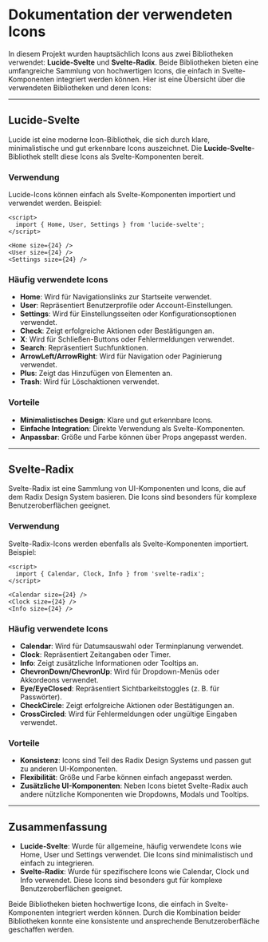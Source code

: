 # Dokumentation der verwendeten Icons

In diesem Projekt wurden hauptsächlich Icons aus zwei Bibliotheken verwendet: **Lucide-Svelte** und **Svelte-Radix**. Beide Bibliotheken bieten eine umfangreiche Sammlung von hochwertigen Icons, die einfach in Svelte-Komponenten integriert werden können. Hier ist eine Übersicht über die verwendeten Bibliotheken und deren Icons:

---

## **Lucide-Svelte**
Lucide ist eine moderne Icon-Bibliothek, die sich durch klare, minimalistische und gut erkennbare Icons auszeichnet. Die **Lucide-Svelte**-Bibliothek stellt diese Icons als Svelte-Komponenten bereit.

### **Verwendung**
Lucide-Icons können einfach als Svelte-Komponenten importiert und verwendet werden. Beispiel:

```svelte
<script>
  import { Home, User, Settings } from 'lucide-svelte';
</script>

<Home size={24} />
<User size={24} />
<Settings size={24} />
```

### **Häufig verwendete Icons**
- **Home**: Wird für Navigationslinks zur Startseite verwendet.
- **User**: Repräsentiert Benutzerprofile oder Account-Einstellungen.
- **Settings**: Wird für Einstellungsseiten oder Konfigurationsoptionen verwendet.
- **Check**: Zeigt erfolgreiche Aktionen oder Bestätigungen an.
- **X**: Wird für Schließen-Buttons oder Fehlermeldungen verwendet.
- **Search**: Repräsentiert Suchfunktionen.
- **ArrowLeft/ArrowRight**: Wird für Navigation oder Paginierung verwendet.
- **Plus**: Zeigt das Hinzufügen von Elementen an.
- **Trash**: Wird für Löschaktionen verwendet.

### **Vorteile**
- **Minimalistisches Design**: Klare und gut erkennbare Icons.
- **Einfache Integration**: Direkte Verwendung als Svelte-Komponenten.
- **Anpassbar**: Größe und Farbe können über Props angepasst werden.

---

## **Svelte-Radix**
Svelte-Radix ist eine Sammlung von UI-Komponenten und Icons, die auf dem Radix Design System basieren. Die Icons sind besonders für komplexe Benutzeroberflächen geeignet.

### **Verwendung**
Svelte-Radix-Icons werden ebenfalls als Svelte-Komponenten importiert. Beispiel:

```svelte
<script>
  import { Calendar, Clock, Info } from 'svelte-radix';
</script>

<Calendar size={24} />
<Clock size={24} />
<Info size={24} />
```

### **Häufig verwendete Icons**
- **Calendar**: Wird für Datumsauswahl oder Terminplanung verwendet.
- **Clock**: Repräsentiert Zeitangaben oder Timer.
- **Info**: Zeigt zusätzliche Informationen oder Tooltips an.
- **ChevronDown/ChevronUp**: Wird für Dropdown-Menüs oder Akkordeons verwendet.
- **Eye/EyeClosed**: Repräsentiert Sichtbarkeitstoggles (z. B. für Passwörter).
- **CheckCircle**: Zeigt erfolgreiche Aktionen oder Bestätigungen an.
- **CrossCircled**: Wird für Fehlermeldungen oder ungültige Eingaben verwendet.

### **Vorteile**
- **Konsistenz**: Icons sind Teil des Radix Design Systems und passen gut zu anderen UI-Komponenten.
- **Flexibilität**: Größe und Farbe können einfach angepasst werden.
- **Zusätzliche UI-Komponenten**: Neben Icons bietet Svelte-Radix auch andere nützliche Komponenten wie Dropdowns, Modals und Tooltips.

---

## **Zusammenfassung**
- **Lucide-Svelte**: Wurde für allgemeine, häufig verwendete Icons wie Home, User und Settings verwendet. Die Icons sind minimalistisch und einfach zu integrieren.
- **Svelte-Radix**: Wurde für spezifischere Icons wie Calendar, Clock und Info verwendet. Diese Icons sind besonders gut für komplexe Benutzeroberflächen geeignet.

Beide Bibliotheken bieten hochwertige Icons, die einfach in Svelte-Komponenten integriert werden können. Durch die Kombination beider Bibliotheken konnte eine konsistente und ansprechende Benutzeroberfläche geschaffen werden.